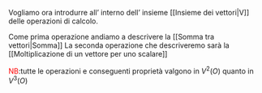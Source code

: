 Vogliamo ora introdurre all’ interno dell’ insieme [[Insieme dei vettori|V]]  delle operazioni di calcolo.

Come prima operazione andiamo a descrivere la [[Somma tra vettori|Somma]]
La seconda operazione che descriveremo sarà la [[Moltiplicazione di un vettore per uno scalare]]

<font color="#ff0000">NB</font>:tutte le operazioni e conseguenti proprietà valgono in $V^2(O)$ quanto in $V^3(O)$
